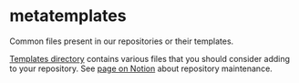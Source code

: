 # metatemplates

Common files present in our repositories or their templates.

[Templates directory](/templates) contains various files that you should consider adding to your repository.
See [page on Notion](https://www.notion.so/serokell/How-to-create-and-maintain-a-repository-9028c5c379364407b8b2019b69d2e64a) about repository maintenance.
